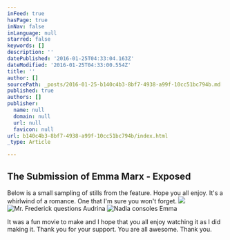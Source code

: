 ```yaml
---
inFeed: true
hasPage: true
inNav: false
inLanguage: null
starred: false
keywords: []
description: ''
datePublished: '2016-01-25T04:33:04.163Z'
dateModified: '2016-01-25T04:33:00.554Z'
title: ''
author: []
sourcePath: _posts/2016-01-25-b140c4b3-8bf7-4938-a99f-10cc51bc794b.md
published: true
authors: []
publisher:
  name: null
  domain: null
  url: null
  favicon: null
url: b140c4b3-8bf7-4938-a99f-10cc51bc794b/index.html
_type: Article

---
```

## The Submission of Emma Marx - Exposed

Below is a small sampling of stills from the feature. Hope you all enjoy. It's a whirlwind of a romance. One that I'm sure you won't forget.
![](https://s3-us-west-2.amazonaws.com/the-grid-img/p/2bf7c78c74aca3b92e3938632cccb0e2691fb540.jpg)
![Mr. Frederick questions Audrina](https://the-grid-user-content.s3-us-west-2.amazonaws.com/54a512a2-fce2-43cc-b05b-2bc69d8751f8.jpg)
![Nadia consoles Emma](https://the-grid-user-content.s3-us-west-2.amazonaws.com/bbb73596-91aa-4635-b1ff-c87c919ef011.jpg)

It was a fun movie to make and I hope that you all enjoy watching it as I did making it. Thank you for your support. You are all awesome. Thank you.
